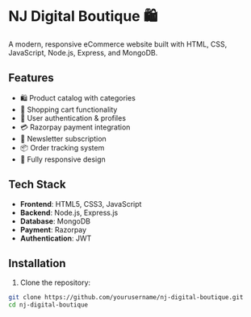 # NJ Digital Boutique 🛍️

A modern, responsive eCommerce website built with HTML, CSS, JavaScript, Node.js, Express, and MongoDB.

## Features

- 🛍️ Product catalog with categories
- 🛒 Shopping cart functionality  
- 🔐 User authentication & profiles
- 💳 Razorpay payment integration
- 📧 Newsletter subscription
- 📦 Order tracking system
- 📱 Fully responsive design

## Tech Stack

- **Frontend**: HTML5, CSS3, JavaScript
- **Backend**: Node.js, Express.js
- **Database**: MongoDB
- **Payment**: Razorpay
- **Authentication**: JWT

## Installation

1. Clone the repository:
```bash
git clone https://github.com/yourusername/nj-digital-boutique.git
cd nj-digital-boutique
